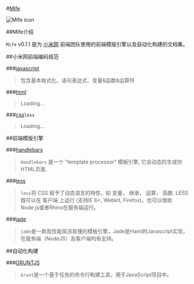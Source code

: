 #[Mife](https://github.com/JsonBeta/Mife/blob/master/mife.md)

![Mife icon](http://p.www.xiaomi.com/zt/130531/images/logo.png)

##Mife介绍

`Mife` v0.1.1 是为 [小米网](http://www.xiaomi.com "小米网首页") 前端团队使用的前端模版引擎以及自动化构建的文档集。

##小米网前端编码规范

###[javascript](https://github.com/JsonBeta/Mife/blob/master/mife.md "小米网前端编码规范")

> 包含基本格式化、语句表达式、变量&函数&运算符

###[html]()

>Loading...

###[css]()`less`

>Loading...

##前端模版引擎

###[handlebars](https://github.com/JsonBeta/Mife/blob/master/handlebars-tutorial.md "handlebars使用手册")

>`Handlebars` 是一个 "template processor" 模板引擎, 它会动态的生成你HTML页面.  

###[less](https://github.com/JsonBeta/Mife/blob/master/less.md "LESS使用手册")

>`less`将 CSS 赋予了动态语言的特性，如 变量， 继承， 运算， 函数. LESS 既可以在 客户端 上运行 (支持IE 6+, Webkit, Firefox)，也可以借助Node.js或者Rhino在服务端运行。

###[jade](https://github.com/JsonBeta/Mife/blob/master/jade.md "jade使用手册")

>`jade`是一款高性能简洁易懂的模板引擎，Jade是Haml的Javascript实现，在服务端（NodeJS）及客户端均有支持。


##自动化构建

###[GRUNTJS]( "gruntjs使用手册")

>`Grunt`是一个基于任务的命令行构建工具，用于JavaScript项目中。
